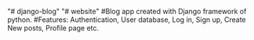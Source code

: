 "# django-blog" 
"# website" 
#Blog app created with Django framework of python.
#Features:
Authentication,
User database,
Log in, Sign up, Create New posts, Profile page etc.
